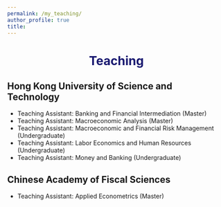 ```yaml
---
permalink: /my_teaching/
author_profile: true
title:
---
```


# <center><font color="MidnightBlue"> Teaching </font></center>

## Hong Kong University of Science and Technology
+ Teaching Assistant: Banking and Financial Intermediation (Master)
+ Teaching Assistant: Macroeconomic Analysis (Master)
+ Teaching Assistant: Macroeconomic and Financial Risk Management (Undergraduate)
+ Teaching Assistant: Labor Economics and Human Resources (Undergraduate)
+ Teaching Assistant: Money and Banking (Undergraduate)

## Chinese Academy of Fiscal Sciences
+ Teaching Assistant: Applied Econometrics (Master)

